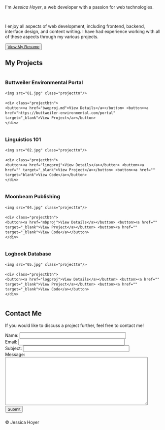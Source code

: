
<head>
<!-- my stylesheets -->
<link rel="stylesheet" href="reset.css" />
<link rel="stylesheet" href="main.css" />

<!-- font awesome -->
<script src="https://use.fortawesome.com/eddcda57.js"></script>

</head>
<body>

<div id="wrapper">

<div id="main">

<p>I'm <em>Jessica Hoyer</em>, a web developer with a passion for web technologies.</p>
<br/>
<p>I enjoy all aspects of web development, including frontend, backend, interface design, and content writing. I have had experience working with all of these aspects through my various projects.</p>

<div class="projectbtn">
<button><a href="resume.pdf">View My Resume</a></button>
</div>

</div>

<div id="projects">

<h2>My Projects</h2>

<div class="row">
<div class="column">
	<h3 class="center">Buttweiler Environmental Portal</h3>

	<img src="01.jpg" class="projecttn"/>

	<div class="projectbtn">
	<button><a href="bweproj.md">View Details</a></button> <button><a href="https://buttweiler-environmental.com/portal" target="_blank">View Project</a></button>
	</div>
</div>

<div class="column">
	<h3 class="center">Linguistics 101</h3>

	<img src="02.jpg" class="projecttn"/>

	<div class="projectbtn">
	<button><a href="lingproj">View Details</a></button> <button><a href="" target="_blank">View Project</a></button> <button><a href="" target="blank">View Code</a></button>
	</div>
</div>

<div class="column">
	<h3 class="center">Moonbeam Publishing</h3>

	<img src="04.jpg" class="projecttn"/>

	<div class="projectbtn">
	<button><a href="mbproj">View Details</a></button> <button><a href="" target="_blank">View Project</a></button> <button><a href="" target="_blank">View Code</a></button>
	</div>
</div>

<div class="column">
	<h3 class="center">Logbook Database</h3>

	<img src="05.jpg" class="projecttn"/>

	<div class="projectbtn">
	<button><a href="logproj">View Details</a></button> <button><a href="" target="_blank">View Project</a></button> <button><a href="" target="_blank">View Code</a></button>
	</div>
</div>

</div>
</div>

<div id="contact">

<h2>Contact Me</h2>

<p>If you would like to discuss a project further, feel free to contact me!</p>

<div class="projectbtn">
<form>
<label for="fname">Name:</label> <input type="text" id="fname" name="fname" size="40"/>
<br/>
<label for="email">Email:</label> <input type="email" id="email" name="email" size="40"/>
<br/>
<label for="subject">Subject:</label> <input type="text" id="subject" name="subject" size="40"/>
<br/>
<label for="message">Message:</label><br/>
<textarea id="message" name="message" cols="55" rows="10"></textarea>
<br/>
<a href="mailto:jessicalhoyer@gmail.com"><input type="submit" id="submit" name="submit" value="Submit"/></a>
</form>

<h3><a href="https://linkedin.com/in/jessica-hoyer" target="_blank"><i class="fa fa-linkedin"></i></a> <a href="https://github.io/jessicalhoyer" target="_blank"><i class="fa fa-github"></i></a></h3>
</div>
</div>

</div>

<footer>
&copy; Jessica Hoyer
</footer>

</body>
